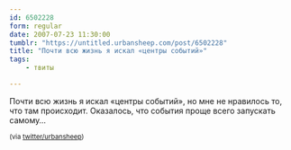 ```yaml
---
id: 6502228
form: regular
date: 2007-07-23 11:30:00
tumblr: "https://untitled.urbansheep.com/post/6502228"
title: "Почти всю жизнь я искал «центры событий»"
tags:
    - твиты

---
```


<p>Почти всю жизнь я искал «центры событий», но мне не нравилось то, что там происходит. Оказалось, что события проще всего запускать самому&hellip;</p>

<p><small>(via&nbsp;<a href="http://twitter.com/urbansheep/statuses/163666662">twitter/urbansheep</a>)</small></p>

